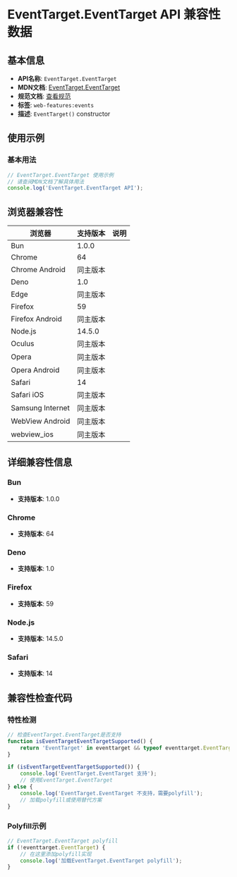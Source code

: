 # EventTarget.EventTarget API 兼容性数据

## 基本信息

- **API名称**: `EventTarget.EventTarget`
- **MDN文档**: [EventTarget.EventTarget](https://developer.mozilla.org/docs/Web/API/EventTarget/EventTarget)
- **规范文档**: [查看规范](https://dom.spec.whatwg.org/#ref-for-dom-eventtarget-eventtarget①)
- **标签**: `web-features:events`
- **描述**: `EventTarget()` constructor

## 使用示例

### 基本用法

```javascript
// EventTarget.EventTarget 使用示例
// 请查阅MDN文档了解具体用法
console.log('EventTarget.EventTarget API');
```

## 浏览器兼容性

| 浏览器 | 支持版本 | 说明 |
|--------|----------|------|
| Bun | 1.0.0 |  |
| Chrome | 64 |  |
| Chrome Android | 同主版本 |  |
| Deno | 1.0 |  |
| Edge | 同主版本 |  |
| Firefox | 59 |  |
| Firefox Android | 同主版本 |  |
| Node.js | 14.5.0 |  |
| Oculus | 同主版本 |  |
| Opera | 同主版本 |  |
| Opera Android | 同主版本 |  |
| Safari | 14 |  |
| Safari iOS | 同主版本 |  |
| Samsung Internet | 同主版本 |  |
| WebView Android | 同主版本 |  |
| webview_ios | 同主版本 |  |

## 详细兼容性信息

### Bun

- **支持版本**: 1.0.0

### Chrome

- **支持版本**: 64

### Deno

- **支持版本**: 1.0

### Firefox

- **支持版本**: 59

### Node.js

- **支持版本**: 14.5.0

### Safari

- **支持版本**: 14

## 兼容性检查代码

### 特性检测

```javascript
// 检查EventTarget.EventTarget是否支持
function isEventTargetEventTargetSupported() {
    return 'EventTarget' in eventtarget && typeof eventtarget.EventTarget === 'function';
}

if (isEventTargetEventTargetSupported()) {
    console.log('EventTarget.EventTarget 支持');
    // 使用EventTarget.EventTarget
} else {
    console.log('EventTarget.EventTarget 不支持，需要polyfill');
    // 加载polyfill或使用替代方案
}
```

### Polyfill示例

```javascript
// EventTarget.EventTarget polyfill
if (!eventtarget.EventTarget) {
    // 在这里添加polyfill实现
    console.log('加载EventTarget.EventTarget polyfill');
}
```

